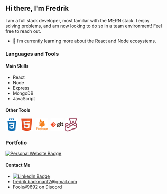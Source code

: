 ## Hi there, I'm Fredrik

I am a full stack developer, most familiar with the MERN stack.
I enjoy solving problems, and am now looking to do so in a team environment! Feel free to reach out. 

- 🌱 I’m currently learning more about the React and Node ecosystems.

### Languages and Tools

#### Main Skills

* React
* Node
* Express
* MongoDB
* JavaScript

#### Other Tools

  <div>
  <img src="https://github.com/devicons/devicon/blob/master/icons/css3/css3-plain-wordmark.svg"  title="CSS3" alt="CSS" width="40" height="40"/>&nbsp;
  <img src="https://github.com/devicons/devicon/blob/master/icons/html5/html5-original.svg" title="HTML5" alt="HTML" width="40" height="40"/>&nbsp;
  <img src="https://github.com/devicons/devicon/blob/master/icons/firebase/firebase-plain-wordmark.svg" title="Firebase" alt="Firebase" width="40" height="40"/>&nbsp;
  <img src="https://github.com/devicons/devicon/blob/master/icons/git/git-original-wordmark.svg" title="Git" alt="Git" width="40" height="40"/>
  <img src="https://github.com/devicons/devicon/blob/master/icons/jest/jest-plain.svg" title="Jest" alt="Jest" width="40" height="40"/>
</div>

### Portfolio

<a href="https://fredrikb12.dev">
<img src="https://img.shields.io/badge/fredrikb12.dev-27262F?style=for-the-badge&logo=appveyor" alt="Personal Website Badge"/>
</a>

#### Contact Me

* <a href="https://www.linkedin.com/in/fredrik-b%C3%A4ckman-813a8a205/">
    <img src="https://img.shields.io/badge/LinkedIn-blue?style=for-the-badge&logo=linkedin&logoColor=white" alt="LinkedIn Badge"/>
  </a>
* fredrik.backman12@gmail.com
* Foole#9692 on Discord



<!---
fredrikb12/fredrikb12 is a ✨ special ✨ repository because its `README.md` (this file) appears on your GitHub profile.
You can click the Preview link to take a look at your changes.
--->

